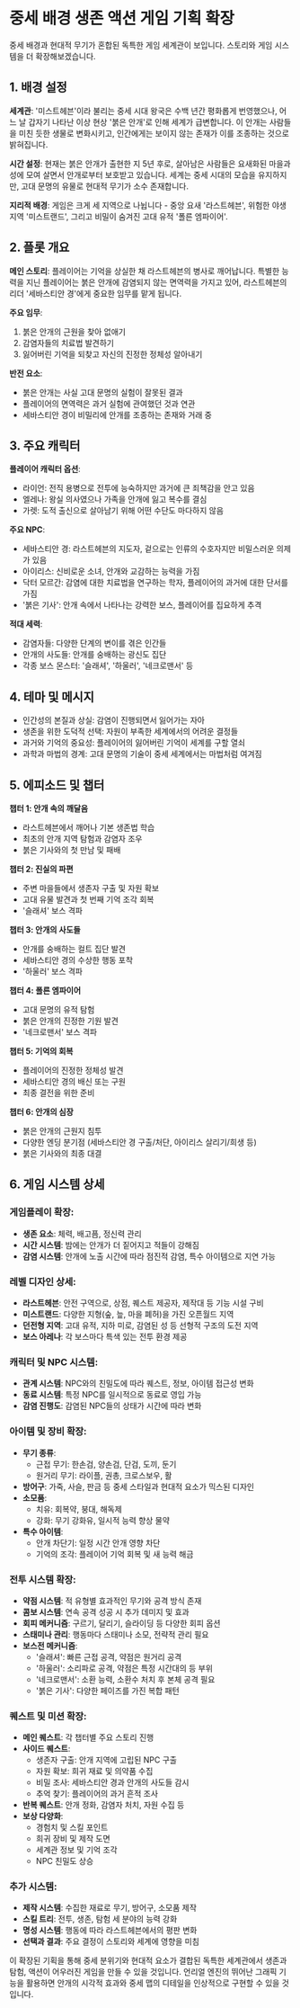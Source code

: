 # 중세 배경 생존 액션 게임 기획 확장

중세 배경과 현대적 무기가 혼합된 독특한 게임 세계관이 보입니다. 스토리와 게임 시스템을 더 확장해보겠습니다.

## 1. 배경 설정

**세계관**: '미스트헤븐'이라 불리는 중세 시대 왕국은 수백 년간 평화롭게 번영했으나, 어느 날 갑자기 나타난 이상 현상 '붉은 안개'로 인해 세계가 급변합니다. 이 안개는 사람들을 미친 듯한 생물로 변화시키고, 인간에게는 보이지 않는 존재가 이를 조종하는 것으로 밝혀집니다.

**시간 설정**: 현재는 붉은 안개가 출현한 지 5년 후로, 살아남은 사람들은 요새화된 마을과 성에 모여 살면서 안개로부터 보호받고 있습니다. 세계는 중세 시대의 모습을 유지하지만, 고대 문명의 유물로 현대적 무기가 소수 존재합니다.

**지리적 배경**: 게임은 크게 세 지역으로 나뉩니다 - 중앙 요새 '라스트헤븐', 위험한 야생 지역 '미스트랜드', 그리고 비밀이 숨겨진 고대 유적 '폴른 엠파이어'.

## 2. 플롯 개요

**메인 스토리**: 플레이어는 기억을 상실한 채 라스트헤븐의 병사로 깨어납니다. 특별한 능력을 지닌 플레이어는 붉은 안개에 감염되지 않는 면역력을 가지고 있어, 라스트헤븐의 리더 '세바스티안 경'에게 중요한 임무를 맡게 됩니다.

**주요 임무**:

1. 붉은 안개의 근원을 찾아 없애기
2. 감염자들의 치료법 발견하기
3. 잃어버린 기억을 되찾고 자신의 진정한 정체성 알아내기

**반전 요소**:

- 붉은 안개는 사실 고대 문명의 실험이 잘못된 결과
- 플레이어의 면역력은 과거 실험에 관여했던 것과 연관
- 세바스티안 경이 비밀리에 안개를 조종하는 존재와 거래 중

## 3. 주요 캐릭터

**플레이어 캐릭터 옵션**:

- 라이언: 전직 용병으로 전투에 능숙하지만 과거에 큰 죄책감을 안고 있음
- 엘레나: 왕실 의사였으나 가족을 안개에 잃고 복수를 결심
- 가렛: 도적 출신으로 살아남기 위해 어떤 수단도 마다하지 않음

**주요 NPC**:

- 세바스티안 경: 라스트헤븐의 지도자, 겉으로는 인류의 수호자지만 비밀스러운 의제가 있음
- 아이리스: 신비로운 소녀, 안개와 교감하는 능력을 가짐
- 닥터 모르간: 감염에 대한 치료법을 연구하는 학자, 플레이어의 과거에 대한 단서를 가짐
- '붉은 기사': 안개 속에서 나타나는 강력한 보스, 플레이어를 집요하게 추격

**적대 세력**:

- 감염자들: 다양한 단계의 변이를 겪은 인간들
- 안개의 사도들: 안개를 숭배하는 광신도 집단
- 각종 보스 몬스터: '슬래셔', '하울러', '네크로맨서' 등

## 4. 테마 및 메시지

- 인간성의 본질과 상실: 감염이 진행되면서 잃어가는 자아
- 생존을 위한 도덕적 선택: 자원이 부족한 세계에서의 어려운 결정들
- 과거와 기억의 중요성: 플레이어의 잃어버린 기억이 세계를 구할 열쇠
- 과학과 마법의 경계: 고대 문명의 기술이 중세 세계에서는 마법처럼 여겨짐

## 5. 에피소드 및 챕터

**챕터 1: 안개 속의 깨달음**

- 라스트헤븐에서 깨어나 기본 생존법 학습
- 최초의 안개 지역 탐험과 감염자 조우
- 붉은 기사와의 첫 만남 및 패배

**챕터 2: 진실의 파편**

- 주변 마을들에서 생존자 구출 및 자원 확보
- 고대 유물 발견과 첫 번째 기억 조각 회복
- '슬래셔' 보스 격파

**챕터 3: 안개의 사도들**

- 안개를 숭배하는 컬트 집단 발견
- 세바스티안 경의 수상한 행동 포착
- '하울러' 보스 격파

**챕터 4: 폴른 엠파이어**

- 고대 문명의 유적 탐험
- 붉은 안개의 진정한 기원 발견
- '네크로맨서' 보스 격파

**챕터 5: 기억의 회복**

- 플레이어의 진정한 정체성 발견
- 세바스티안 경의 배신 또는 구원
- 최종 결전을 위한 준비

**챕터 6: 안개의 심장**

- 붉은 안개의 근원지 침투
- 다양한 엔딩 분기점 (세바스티안 경 구출/처단, 아이리스 살리기/희생 등)
- 붉은 기사와의 최종 대결

## 6. 게임 시스템 상세

### 게임플레이 확장:

- **생존 요소**: 체력, 배고픔, 정신력 관리
- **시간 시스템**: 밤에는 안개가 더 짙어지고 적들이 강해짐
- **감염 시스템**: 안개에 노출 시간에 따라 점진적 감염, 특수 아이템으로 지연 가능

### 레벨 디자인 상세:

- **라스트헤븐**: 안전 구역으로, 상점, 퀘스트 제공자, 제작대 등 기능 시설 구비
- **미스트랜드**: 다양한 지형(숲, 늪, 마을 폐허)을 가진 오픈월드 지역
- **던전형 지역**: 고대 유적, 지하 미로, 감염된 성 등 선형적 구조의 도전 지역
- **보스 아레나**: 각 보스마다 특색 있는 전투 환경 제공

### 캐릭터 및 NPC 시스템:

- **관계 시스템**: NPC와의 친밀도에 따라 퀘스트, 정보, 아이템 접근성 변화
- **동료 시스템**: 특정 NPC를 일시적으로 동료로 영입 가능
- **감염 진행도**: 감염된 NPC들의 상태가 시간에 따라 변화

### 아이템 및 장비 확장:

- **무기 종류**:
    - 근접 무기: 한손검, 양손검, 단검, 도끼, 둔기
    - 원거리 무기: 라이플, 권총, 크로스보우, 활
- **방어구**: 가죽, 사슬, 판금 등 중세 스타일과 현대적 요소가 믹스된 디자인
- **소모품**:
    - 치유: 회복약, 붕대, 해독제
    - 강화: 무기 강화유, 일시적 능력 향상 물약
- **특수 아이템**:
    - 안개 차단기: 일정 시간 안개 영향 차단
    - 기억의 조각: 플레이어 기억 회복 및 새 능력 해금

### 전투 시스템 확장:

- **약점 시스템**: 적 유형별 효과적인 무기와 공격 방식 존재
- **콤보 시스템**: 연속 공격 성공 시 추가 데미지 및 효과
- **회피 메커니즘**: 구르기, 달리기, 슬라이딩 등 다양한 회피 옵션
- **스태미나 관리**: 행동마다 스태미나 소모, 전략적 관리 필요
- **보스전 메커니즘**:
    - '슬래셔': 빠른 근접 공격, 약점은 원거리 공격
    - '하울러': 소리파로 공격, 약점은 특정 시간대의 등 부위
    - '네크로맨서': 소환 능력, 소환수 처치 후 본체 공격 필요
    - '붉은 기사': 다양한 페이즈를 가진 복합 패턴

### 퀘스트 및 미션 확장:

- **메인 퀘스트**: 각 챕터별 주요 스토리 진행
- **사이드 퀘스트**:
    - 생존자 구출: 안개 지역에 고립된 NPC 구출
    - 자원 확보: 희귀 재료 및 의약품 수집
    - 비밀 조사: 세바스티안 경과 안개의 사도들 감시
    - 추억 찾기: 플레이어의 과거 흔적 조사
- **반복 퀘스트**: 안개 정화, 감염자 처치, 자원 수집 등
- **보상 다양화**:
    - 경험치 및 스킬 포인트
    - 희귀 장비 및 제작 도면
    - 세계관 정보 및 기억 조각
    - NPC 친밀도 상승

### 추가 시스템:

- **제작 시스템**: 수집한 재료로 무기, 방어구, 소모품 제작
- **스킬 트리**: 전투, 생존, 탐험 세 분야의 능력 강화
- **명성 시스템**: 행동에 따라 라스트헤븐에서의 평판 변화
- **선택과 결과**: 주요 결정이 스토리와 세계에 영향을 미침

이 확장된 기획을 통해 중세 분위기와 현대적 요소가 결합된 독특한 세계관에서 생존과 탐험, 액션이 어우러진 게임을 만들 수 있을 것입니다. 언리얼 엔진의 뛰어난 그래픽 기능을 활용하면 안개의 시각적 효과와 중세 맵의 디테일을 인상적으로 구현할 수 있을 것입니다.